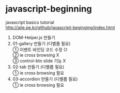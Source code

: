 # javascript-beginning
javascript basics tutorial<br>
http://aiie.pe.kr/github/javascript-beginging/index.html

1. DOM-Helper.js 만들기
2. 01-gallery 만들기 (디벨롭 필요) <br>
   ① 이벤트 바인딩 코드 수정 ○  <br>
   ② ie cross browsing X <br>
   ③ control-btn slide 기능 X <br>
3. 02-tab 만들기 (디벨롭 필요)  <br>
   ① ie cross browsing 필요 <br>
4. 03-accordion 만들기 (디벨롭 필요) <br> 
   ① ie cross browsing 필요 <br>

